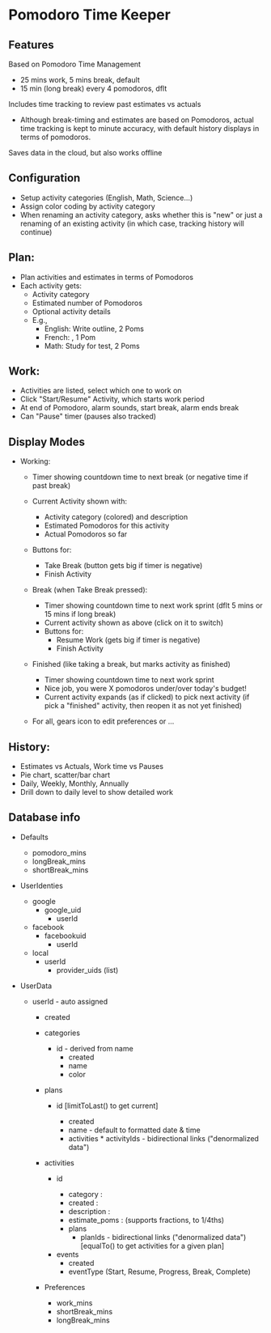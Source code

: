 # Pomodoro Time Keeper

## Features

Based on Pomodoro Time Management

* 25 mins work, 5 mins break, default
* 15 min (long break) every 4 pomodoros, dflt

Includes time tracking to review past estimates vs actuals

* Although break-timing and estimates are based on Pomodoros, actual
  time tracking is kept to minute accuracy, with default history
  displays in terms of pomodoros.

Saves data in the cloud, but also works offline

## Configuration

* Setup activity categories (English, Math, Science...)
* Assign color coding by activity category
* When renaming an activity category, asks whether this is "new" or just a renaming
  of an existing activity (in which case, tracking history will continue)

## Plan:

* Plan activities and estimates in terms of Pomodoros
* Each activity gets:
  * Activity category
  * Estimated number of Pomodoros
  *  Optional activity details
  * E.g.,
      * English: Write outline, 2 Poms
      * French: <no details>, 1 Pom
      * Math: Study for test, 2 Poms

## Work:

* Activities are listed, select which one to work on
* Click "Start/Resume" Activity, which starts work period
* At end of Pomodoro, alarm sounds, start break, alarm ends break
* Can "Pause" timer (pauses also tracked)

## Display Modes

* Working:
  *  Timer showing countdown time to next break (or negative time if past break)
  *  Current Activity shown with:
      * Activity category (colored) and description
      * Estimated Pomodoros for this activity
      * Actual Pomodoros so far
  * Buttons for:
      * Take Break (button gets big if timer is negative)
      * Finish Activity
  * Break (when Take Break pressed):
      * Timer showing countdown time to next work sprint (dflt 5 mins or 15 mins if long break)
      * Current activity shown as above (click on it to switch)
      * Buttons for:
          * Resume Work (gets big if timer is negative)
          * Finish Activity
  * Finished (like taking a break, but marks activity as finished)
      * Timer showing countdown time to next work sprint
      * Nice job, you were X pomodoros under/over today's budget!
    * Current activity expands (as if clicked) to pick next activity (if pick
      a "finished" activity, then reopen it as not yet finished)

  * For all, gears icon to edit preferences or ... 

## History:
* Estimates vs Actuals, Work time vs Pauses
* Pie chart, scatter/bar chart
* Daily, Weekly, Monthly, Annually
* Drill down to daily level to show detailed work

## Database info

* Defaults
    * pomodoro_mins 
    * longBreak_mins
    * shortBreak_mins

* UserIdenties
   * google 
       * google_uid
           * userId
   * facebook
       * facebookuid
           * userId
   * local
       * userId
           * provider_uids (list)

* UserData
    * userId - auto assigned
        * created

        * categories
            * id - derived from name
                * created
                * name
                * color

        * plans
            * id  <datetime>  [limitToLast() to get current]
                * created
                * name - default to formatted date & time
                * activities 
                      * activityIds - bidirectional links ("denormalized data")

        * activities
            * id  <datetime>
                * category : <categoryId>
                * created  : <datetime>
                * description  : <string>
                * estimate_poms : <number>  (supports fractions, to 1/4ths)
                * plans
                    * planIds - bidirectional links ("denormalized data")
                                [equalTo(<planId>) to get activities for a given plan]
            * events
                * created
                * eventType (Start, Resume, Progress, Break, Complete)

        * Preferences
            * work_mins
            * shortBreak_mins
            * longBreak_mins
